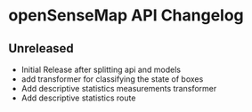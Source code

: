 # openSenseMap API Changelog

## Unreleased
- Initial Release after splitting api and models
- add transformer for classifying the state of boxes
- Add descriptive statistics measurements transformer
- Add descriptive statistics route
